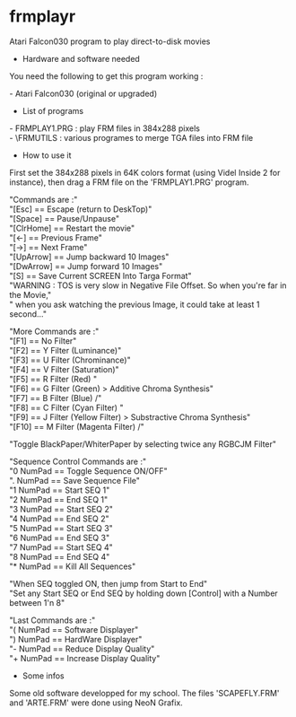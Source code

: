 # frmplayr

Atari Falcon030 program to play direct-to-disk movies

* Hardware and software needed

You need the following to get this program working :

\- Atari Falcon030 (original or upgraded)<br>

* List of programs

\- FRMPLAY1.PRG : play FRM files in 384x288 pixels<br>
\- \\FRMUTILS : various programes to merge TGA files into FRM file<br>

* How to use it

First set the 384x288 pixels in 64K colors format (using Videl Inside 2 for instance), then drag a FRM file on the 'FRMPLAY1.PRG' program.

"Commands are :"<br>
"[Esc]     == Escape (return to DeskTop)"<br>
"[Space]   == Pause/Unpause"<br>
"[ClrHome] == Restart the movie"<br>
"[<-]      == Previous Frame"<br>
"[->]      == Next     Frame"<br>
"[UpArrow] == Jump backward 10 Images"<br>
"[DwArrow] == Jump forward  10 Images"<br>
"[S]       == Save Current SCREEN Into Targa Format"<br>
"WARNING : TOS is very slow in Negative File Offset. So when you're far in the Movie,"<br>
"          when you ask watching the previous Image, it could take at least 1 second..."<br>

"More Commands are :"<br>
"[F1]      == No Filter"<br>
"[F2]      == Y Filter (Luminance)"<br>
"[F3]      == U Filter (Chrominance)"<br>
"[F4]      == V Filter (Saturation)"<br>
"[F5]      == R Filter (Red)            \"<br>
"[F6]      == G Filter (Green)           > Additive     Chroma Synthesis"<br>
"[F7]      == B Filter (Blue)           /"<br>
"[F8]      == C Filter (Cyan Filter)    \"<br>
"[F9]      == J Filter (Yellow Filter)   > Substractive Chroma Synthesis"<br>
"[F10]     == M Filter (Magenta Filter) /"<br>

"Toggle BlackPaper/WhiterPaper by selecting twice any RGBCJM Filter"<br>

"Sequence Control Commands are :"<br>
"0 NumPad  == Toggle Sequence ON/OFF"<br>
". NumPad  == Save Sequence File"<br>
"1 NumPad  == Start SEQ 1"<br>
"2 NumPad  == End   SEQ 1"<br>
"3 NumPad  == Start SEQ 2"<br>
"4 NumPad  == End   SEQ 2"<br>
"5 NumPad  == Start SEQ 3"<br>
"6 NumPad  == End   SEQ 3"<br>
"7 NumPad  == Start SEQ 4"<br>
"8 NumPad  == End   SEQ 4"<br>
"* NumPad  == Kill All Sequences"<br>

"When SEQ toggled ON, then jump from Start to End"<br>
"Set any Start SEQ or End   SEQ by holding down [Control] with a Number between 1'n 8"<br>

"Last Commands are :"<br>
"( NumPad  == Software Displayer"<br>
") NumPad  == HardWare Displayer"<br>
"- NumPad  == Reduce   Display Quality"<br>
"+ NumPad  == Increase Display Quality"<br>

* Some infos

Some old software developped for my school. The files 'SCAPEFLY.FRM' and 'ARTE.FRM' were done using NeoN Grafix.
